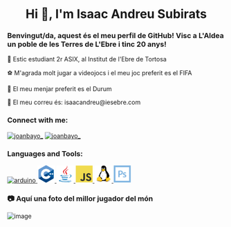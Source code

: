 <h1 align="center">Hi 👋, I'm Isaac Andreu Subirats</h1>
<h3>Benvingut/da, aquest és el meu perfil de GitHub! Visc a L'Aldea un poble de les Terres de L'Ebre i tinc 20 anys!</h3>


<p align="left">
📖  Estic estudiant 2r ASIX, al Institut de l'Ebre de Tortosa</p>
<p align="left">
⚽  M'agrada molt jugar a videojocs i el meu joc preferit es el FIFA</p>
<p align="left">
🍖  El meu menjar preferit es el Durum</p>
<p align="left">
📨  El meu correu és: isaacandreu@iesebre.com</p>

<h3 align="left">Connect with me:</h3>
<p align="left">
<a href="https://twitter.com/isaacanadreu_" target="blank"><img align="center" src="https://raw.githubusercontent.com/rahuldkjain/github-profile-readme-generator/master/src/images/icons/Social/twitter.svg" alt="joanbayo_" height="30" width="40" /></a>
<a href="https://instagram.com/isaacandreu_" target="blank"><img align="center" src="https://raw.githubusercontent.com/rahuldkjain/github-profile-readme-generator/master/src/images/icons/Social/instagram.svg" alt="joanbayo_" height="30" width="40" /></a>
</p>

<h3 align="left">Languages and Tools:</h3>
<p align="left"> <a href="https://www.arduino.cc/" target="_blank" rel="noreferrer"> <img src="https://cdn.worldvectorlogo.com/logos/arduino-1.svg" alt="arduino" width="40" height="40"/> </a> <a href="https://www.w3schools.com/cpp/" target="_blank" rel="noreferrer"> <img src="https://raw.githubusercontent.com/devicons/devicon/master/icons/cplusplus/cplusplus-original.svg" alt="cplusplus" width="40" height="40"/> </a> <a href="https://www.java.com" target="_blank" rel="noreferrer"> <img src="https://raw.githubusercontent.com/devicons/devicon/master/icons/java/java-original.svg" alt="java" width="40" height="40"/> </a> <a href="https://developer.mozilla.org/en-US/docs/Web/JavaScript" target="_blank" rel="noreferrer"> <img src="https://raw.githubusercontent.com/devicons/devicon/master/icons/javascript/javascript-original.svg" alt="javascript" width="40" height="40"/> </a> <a href="https://www.linux.org/" target="_blank" rel="noreferrer"> <img src="https://raw.githubusercontent.com/devicons/devicon/master/icons/linux/linux-original.svg" alt="linux" width="40" height="40"/> </a> <a href="https://www.photoshop.com/en" target="_blank" rel="noreferrer"> <img src="https://raw.githubusercontent.com/devicons/devicon/master/icons/photoshop/photoshop-line.svg" alt="photoshop" width="40" height="40"/> </a> </p>

<h3 align="left">📷  Aquí una foto del millor jugador del món</h3>

![image](https://user-images.githubusercontent.com/91246894/171645693-f6ccf804-8f35-498b-ab61-4e35801675cd.png)

